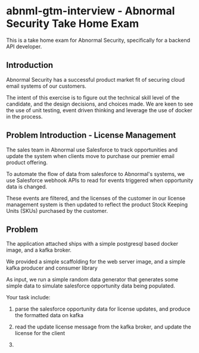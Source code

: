 # abnml-gtm-interview - Abnormal Security Take Home Exam
This is a take home exam for Abnormal Security, specifically for a backend API developer.

## Introduction
Abnormal Security has a successful product market fit of securing cloud email 
systems of our customers.

The intent of this exercise is to figure out the technical skill level of the 
candidate, and the design decisions, and choices made.  We are keen to see the
use of unit testing, event driven thinking and leverage the use of docker in the
process.

## Problem Introduction - License Management

The sales team in Abnormal use Salesforce to track opportunities and update 
the system when clients move to purchase our premier email product offering.

To automate the flow of data from salesforce to Abnormal's systems, we use 
Salesforce webhook APIs to read for events triggered when opportunity data is 
changed.  

These events are filtered, and the licenses of the customer in our 
license management system is then updated to reflect the product Stock Keeping
Units (SKUs) purchased by the customer.


## Problem
The application attached ships with a simple postgresql based docker image, 
and a kafka broker.

We provided a simple scaffolding for the web server image, and a simple kafka 
producer and consumer library

As input, we run a simple random data generator that generates some simple 
data to simulate salesforce opportunity data being populated.

Your task include:

1. parse the salesforce opportunity data for license updates, and produce the 
   formatted data on kafka

2. read the update license message from the kafka broker, and update the 
   license for the client

3. 


